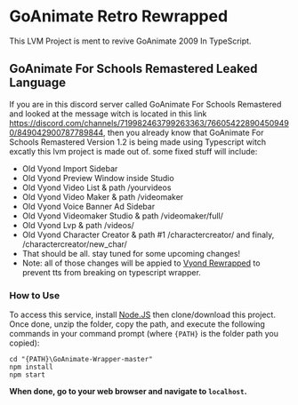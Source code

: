 # GoAnimate Retro Rewrapped
This LVM Project is ment to revive GoAnimate 2009 In TypeScript.
## GoAnimate For Schools Remastered Leaked Language
If you are in this discord server called GoAnimate For Schools Remastered and looked at the message witch is located in this link https://discord.com/channels/719982463799263363/766054228904509490/849042900787789844, then you already know that GoAnimate For Schools Remastered Version 1.2 is being made using Typescript witch excatly this lvm project is made out of. some fixed stuff will include:

- Old Vyond Import Sidebar
- Old Vyond Preview Window inside Studio
- Old Vyond Video List & path /yourvideos
- Old Vyond Video Maker & path /videomaker
- Old Vyond Voice Banner Ad Sidebar
- Old Vyond Videomaker Studio & path /videomaker/full/
- Old Vyond Lvp & path /videos/
- Old Vyond Character Creator & path #1 /charactercreator/ and finaly, /charactercreator/new_char/
- That should be all. stay tuned for some upcoming changes!
- Note: all of those changes will be appied to <a href="https://github.com/josephcrosmanplays532/Vyond-Rewrapped">Vyond Rewrapped</a> to prevent tts from breaking on typescript wrapper.

### How to Use
To access this service, install [Node.JS](https://nodejs.org/en/) then clone/download this project.	Once done, unzip the folder, copy the path, and execute the following commands in your command prompt (where `{PATH}` is the folder path you copied):
```console
cd "{PATH}\GoAnimate-Wrapper-master"
npm install
npm start
```
**When done, go to your web browser and navigate to `localhost`.**


